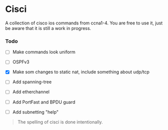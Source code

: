 # Cisci

A collection of cisco ios commands from ccna1-4. You are free to use it, just be aware that it is still a work in progress.

### Todo

- [ ] Make commands look uniform
- [ ] OSPFv3
- [x] Make som changes to static nat, include something about udp/tcp
- [ ] Add spanning-tree
- [ ] Add etherchannel
- [ ] Add PortFast and BPDU guard
- [ ] Add subnetting "help"


> The spelling of cisci is done intentionally.
